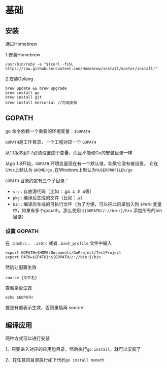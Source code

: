 # 基础

## 安装

通过Homebrew

1.安装Homebrew

    /usr/bin/ruby -e "$(curl -fsSL https://raw.githubusercontent.com/Homebrew/install/master/install)"

2.安装Golang

```
brew update && brew upgrade
brew install go
brew install git
brew install mercurial //可选安装
```

## GOPATH

go 命令依赖一个重要的环境变量：`$GOPATH`

`GOPATH`是工作目录，一个工程对应一个 `GOPATH`

从1.1版本到1.7必须设置这个变量，而且不能和Go的安装目录一样

从go 1.8开始，`GOPATH` 环境变量现在有一个默认值，如果它没有被设置。 它在Unix上默认为 `$HOME/go` ,在Windows上默认为`%USERPROFILE%/go`

`GOPATH` 目录约定有三个子目录：

- `src` : 存放源代码（比如：.go .c .h .s等）
- `pkg` : 编译后生成的文件（比如：.a）
- `bin` : 编译后生成的可执行文件（为了方便，可以把此目录加入到 `$PATH` 变量中，如果有多个gopath，那么使用 `${GOPATH//://bin:}/bin` 添加所有的bin目录）

### 设置 GOPATH

在 `.bashrc` 、 `.zshrc` 或者 `.bash_profile` 文件中输入

```
export GOPATH=$HOME/Documents/GoProject/TestProject
export PATH=${PATH}:${GOPATH//://bin:}/bin
```

然后让配置生效

    source {文件名}

查看是否生效

    echo $GOPATH

要是有值表示生效，否则重启再 source

## 编译应用

两种方式可以进行安装

1、只要进入对应的应用包目录，然后执行`go install`，就可以安装了

2、在任意的目录执行如下代码`go install mymath`